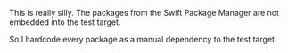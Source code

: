 This is really silly. The packages from the Swift Package Manager are not embedded into the test target.

So I hardcode every package as a manual dependency to the test target.
